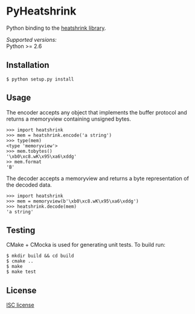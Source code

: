 PyHeatshrink
===========

Python binding to the [heatshrink library](https://github.com/atomicobject/heatshrink).

*Supported versions:*  
Python >= 2.6

## Installation

```
$ python setup.py install
```

## Usage

The encoder accepts any object that implements the buffer protocol
and returns a memoryview containing unsigned bytes.
```
>>> import heatshrink
>>> mem = heatshrink.encode('a string')
>>> type(mem)
<type 'memoryview'>
>>> mem.tobytes()
'\xb0\xc8.wK\x95\xa6\xddg'
>> mem.format
'B'
```

The decoder accepts a memoryview and returns a byte representation of
the decoded data.
```
>>> import heatshrink
>>> mem = memoryview(b'\xb0\xc8.wK\x95\xa6\xddg')
>>> heatshrink.decode(mem)
'a string'
```

## Testing

CMake + CMocka is used for generating unit tests. To build run:
```
$ mkdir build && cd build
$ cmake ..
$ make
$ make test
```

## License

[ISC license](LICENSE)